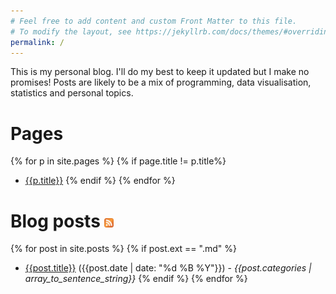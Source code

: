 ```yaml
---
# Feel free to add content and custom Front Matter to this file.
# To modify the layout, see https://jekyllrb.com/docs/themes/#overriding-theme-defaults
permalink: /
---
```


This is my personal blog. I'll do my best to keep it updated but I make no 
promises! Posts are likely to be a mix of programming, data visualisation, 
statistics and personal topics.

# Pages
{% for p in site.pages %}
{% if page.title != p.title%}
- [{{p.title}}]({{p.url}})
{% endif %}
{% endfor %}


# Blog posts <a href="feed.xml"><span><img width="15" height="15" src="/assets/img/RSS.png"></span></a>
{% for post in site.posts %}
{% if post.ext == ".md" %}
- [{{post.title}}]({{post.url}}) ({{post.date | date: "%d %B %Y"}}) - *{{post.categories | array_to_sentence_string}}*
{% endif %}
{% endfor %}
